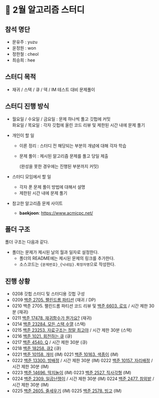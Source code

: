 # :blue_book: 2월 알고리즘 스터디

## 참석 명단

* 문유주 : yuzu
* 윤정원 : won
* 정한철 : cheol
* 최승희 : hee

## 스터디 목적 

* 재귀 / 스택 / 큐 / 덱 / IM 테스트 대비 문제풀이

## 스터디 진행 방식

* 월요일 / 수요일 / 금요일 : 문제 하나씩 풀고 깃헙에 커밋  
  화요일 / 목요일 : 각자 깃헙에 올린 코드 리뷰 및 제한된 시간 내에 문제 풀기

* 개인이 할 일

  * 이론 정리 : 스터디 전 해당되는 부분의 개념에 대해 각자 학습

  * 문제 풀이 : 제시된 알고리즘 문제를 풀고 당일 제출 

    (완성을 못한 경우에는 진행된 부분까지 커밋)

* 스터디 모임에서 할 일

  * 각자 푼 문제 풀이 방법에 대해서 설명
  * 제한된 시간 내에  문제 풀기

* 참고한 알고리즘 문제 사이트

  *  **baekjoon**: https://www.acmicpc.net/

## 폴더 구조

폴더 구조는 다음과 같다.

* 폴더는 문제가 제시된 날의 월과 일자로 설정한다.
  * 폴더의 README에는 제시된 문제의 링크를 추가한다.
  * 소스코드는 `{문제번호}_{닉네임}.확장자명`으로 작성한다.

## 진행 상황

- 0208 깃헙 스터디 및 스터디용 깃헙 구성
- 0209 [백준 2705. 팰린드롬 파티션](https://www.acmicpc.net/problem/2705) (재귀 / DP)
- 0210 백준 2705. 팰린드롬 파티션 코드 리뷰 및 [백준 6603. 로또](https://www.acmicpc.net/problem/6603) / 시간 제한 30분 (재귀)
- 0211 [백준 17478. 재귀함수가 뭔가요?](https://www.acmicpc.net/problem/17478) (재귀)
- 0214 [백준 23284. 모든 스택 수열](https://www.acmicpc.net/problem/23284) (스택)
- 0215 [백준 23253. 자료구조는 정말 최고야](https://www.acmicpc.net/problem/23253) / 시간 제한 30분 (스택)
- 0216 [백준 1021. 회전하는 큐](https://www.acmicpc.net/problem/1021) (큐)
- 0217 [백준 4540. Q](https://www.acmicpc.net/problem/4540) / 시간 제한 30분 (큐)
- 0218 [백준 18258. 큐2](https://www.acmicpc.net/problem/18258) (큐)
- 0221 [백준 10158. 개미](https://www.acmicpc.net/problem/10158) (IM)
  0221 [백준 10163. 색종이](https://www.acmicpc.net/problem/10163) (IM)
- 0222 [백준 13300. 방배정](https://www.acmicpc.net/problem/13300) / 시간 제한 30분 (IM) 
  0222 [백준 10157. 자리배정](https://www.acmicpc.net/problem/10157) / 시간 제한 30분 (IM)
- 0223 [백준 14696. 딱지놀이](https://www.acmicpc.net/problem/14696) (IM) 
  0223 [백준 2527. 직사각형](https://www.acmicpc.net/problem/2527) (IM)
- 0224 [백준 2309. 일곱난쟁이](https://www.acmicpc.net/problem/2309) / 시간 제한 30분 (IM)
  0224 [백준 2477. 참외밭](https://www.acmicpc.net/problem/2477) / 시간 제한 30분 (IM)
- 0225 [백준 2605. 줄세우기](https://www.acmicpc.net/problem/2605) (IM)
  0225 [백준 2578. 빙고](https://www.acmicpc.net/problem/2578) (IM)